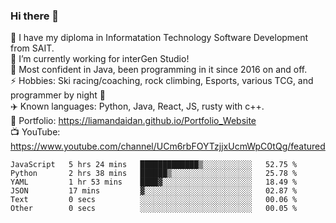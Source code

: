 ### Hi there 👋  
🏫 I have my diploma in Informatation Technology Software Development from SAIT.  
🔭 I’m currently working for interGen Studio!  
💬 Most confident in Java, been programming in it since 2016 on and off.    
⚡ Hobbies: Ski racing/coaching, rock climbing, Esports, various TCG, and programmer by night 🦉    
✈️ Known languages: Python, Java, React, JS, rusty with c++.     
🥇 Portfolio: https://liamandaidan.github.io/Portfolio_Website  
📺 YouTube: https://www.youtube.com/channel/UCm6rbFOYTzjjxUcmWpC0tQg/featured

<!--START_SECTION:waka-->

```text
JavaScript   5 hrs 24 mins   █████████████▒░░░░░░░░░░░   52.75 %
Python       2 hrs 38 mins   ██████▒░░░░░░░░░░░░░░░░░░   25.78 %
YAML         1 hr 53 mins    ████▓░░░░░░░░░░░░░░░░░░░░   18.49 %
JSON         17 mins         ▓░░░░░░░░░░░░░░░░░░░░░░░░   02.87 %
Text         0 secs          ░░░░░░░░░░░░░░░░░░░░░░░░░   00.06 %
Other        0 secs          ░░░░░░░░░░░░░░░░░░░░░░░░░   00.05 %
```

<!--END_SECTION:waka-->

